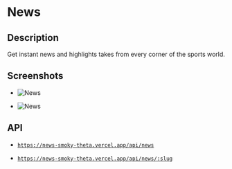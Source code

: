 # News

## Description

Get instant news and highlights takes from every corner of the sports world.

## Screenshots

- ![News](https://github.com/user-attachments/assets/1e3c3fa0-15c2-466f-85fa-8787813268e4)

- ![News](https://github.com/user-attachments/assets/96ca8aa0-492a-4470-848e-58115e6e8a3c)

## API

- [```https://news-smoky-theta.vercel.app/api/news```](https://news-smoky-theta.vercel.app/api/news)

- [```https://news-smoky-theta.vercel.app/api/news/:slug```](https://news-smoky-theta.vercel.app/api/news/:slug)